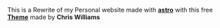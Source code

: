 This is a Rewrite of my Personal website made with [**astro**](https://astro.build/) with this free [**Theme**](https://astro.build/themes/details/astro-cactus/) made by **Chris Williams**
